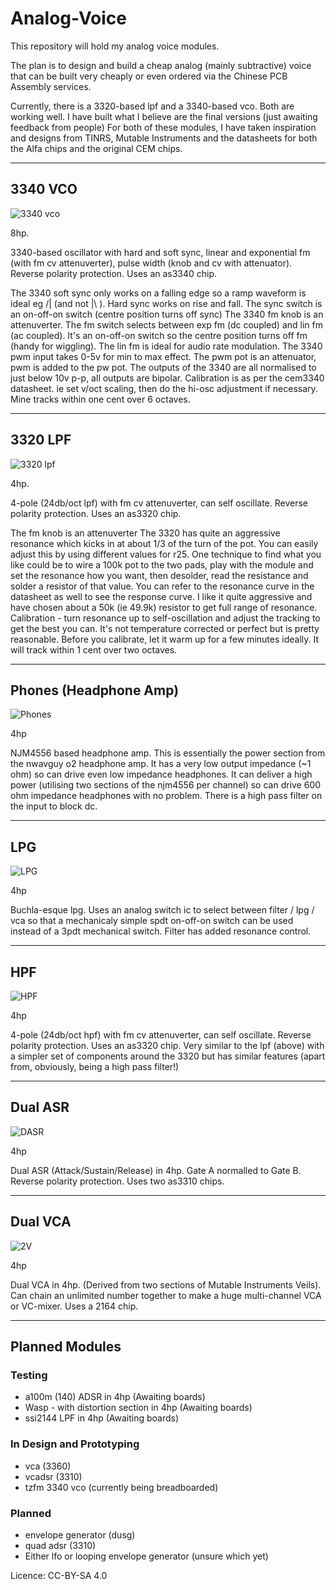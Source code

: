 # Analog-Voice


This repository will hold my analog voice modules.

The plan is to design and build a cheap analog (mainly subtractive) voice that can be built very cheaply or even
ordered via the Chinese PCB Assembly services.

Currently, there is a 3320-based lpf and a 3340-based vco.
Both are working well. I have built what I believe are the final versions (just awaiting feedback from people)
For both of these modules, I have taken inspiration and designs from TINRS, Mutable Instruments and the datasheets for both the Alfa chips and the original CEM chips.

- - - -

## 3340 VCO ##

![3340 vco](https://github.com/forestcaver/Analog-Voice/blob/master/3340_vco.jpg)

8hp.

3340-based oscillator with hard and soft sync, linear and exponential fm (with fm cv attenuverter), pulse width (knob and cv with attenuator). Reverse polarity protection. Uses an as3340 chip.

The 3340 soft sync only works on a falling edge so a ramp waveform is ideal eg /| (and not |\ ). Hard sync works on rise and fall. The sync switch is an on-off-on switch (centre position turns off sync)
The 3340 fm knob is an attenuverter. The fm switch selects between exp fm (dc coupled) and lin fm (ac coupled). It's an on-off-on switch so the centre position turns off fm (handy for wiggling). The lin fm is ideal for audio rate modulation.
The 3340 pwm input takes 0-5v for min to max effect. The pwm pot is an attenuator, pwm is added to the pw pot.
The outputs of the 3340 are all normalised to just below 10v p-p, all outputs are bipolar.
Calibration is as per the cem3340 datasheet. ie set v/oct scaling, then do the hi-osc adjustment if necessary.
Mine tracks within one cent over 6 octaves.

- - - -

## 3320 LPF ##

![3320 lpf](https://github.com/forestcaver/Analog-Voice/blob/master/3320_lpf.jpg)

4hp.

4-pole (24db/oct lpf) with fm cv attenuverter, can self oscillate. Reverse polarity protection. Uses an as3320 chip.

The fm knob is an attenuverter
The 3320 has quite an aggressive resonance which kicks in at about 1/3 of the turn of the pot. You can easily adjust this by using different values for r25. One technique to find what you like could be to wire a 100k pot to the two pads, play with the module and set the resonance how you want, then desolder, read the resistance and solder a resistor of that value. You can refer to the resonance curve in the datasheet as well to see the response curve. I like it quite aggressive and have chosen about a 50k (ie 49.9k) resistor to get full range of resonance.
Calibration - turn resonance up to self-oscillation and adjust the tracking to get the best you can. It's not temperature corrected or perfect but is pretty reasonable. Before you calibrate, let it warm up for a few minutes ideally. It will track within 1 cent over two octaves.

- - - -

## Phones (Headphone Amp) ##

![Phones](https://github.com/forestcaver/Analog-Voice/blob/master/AJH_Phones.jpg)

4hp

NJM4556 based headphone amp. This is essentially the power section from the nwavguy o2 headphone amp. It has
a very low output impedance (~1 ohm) so can drive even low impedance headphones. It can deliver a high power
(utilising two sections of the njm4556 per channel) so can drive 600 ohm impedance headphones with no problem.
There is a high pass filter on the input to block dc.

- - - -

## LPG ##

![LPG](https://github.com/forestcaver/Analog-Voice/blob/master/AJH_lpg.jpg)

4hp

Buchla-esque lpg. Uses an analog switch ic to select between filter / lpg / vca so that a mechanicaly
simple spdt on-off-on switch can be used instead of a 3pdt mechanical switch. Filter has added resonance control.

- - - -

## HPF ##

![HPF](https://github.com/forestcaver/Analog-Voice/blob/master/3320_hpf.jpg)

4hp

4-pole (24db/oct hpf) with fm cv attenuverter, can self oscillate. Reverse polarity protection. Uses an as3320 chip.
Very similar to the lpf (above) with a simpler set of components around the 3320 but has similar features (apart from,
obviously, being a high pass filter!)

- - - -

## Dual ASR ##

![DASR](https://github.com/forestcaver/Analog-Voice/blob/master/AJH_ASR_01.jpg)

4hp

Dual ASR (Attack/Sustain/Release) in 4hp. Gate A normalled to Gate B. Reverse polarity protection. Uses two as3310 chips.

- - - -

## Dual VCA ##

![2V](https://github.com/forestcaver/Analog-Voice/blob/master/013-modular_ajh_vca1.jpg)

4hp

Dual VCA in 4hp. (Derived from two sections of Mutable Instruments Veils). Can chain an unlimited number together to make a huge multi-channel VCA or VC-mixer. Uses a 2164 chip.

- - - -

## Planned Modules ##
### Testing ###
- a100m (140) ADSR in 4hp (Awaiting boards)
- Wasp - with distortion section in 4hp (Awaiting boards)
- ssi2144 LPF in 4hp (Awaiting boards)

### In Design and Prototyping ###
- vca (3360)
- vcadsr (3310)
- tzfm 3340 vco (currently being breadboarded)

### Planned ###
- envelope generator (dusg)
- quad adsr (3310)
- Either lfo or looping envelope generator (unsure which yet)


Licence: CC-BY-SA 4.0
